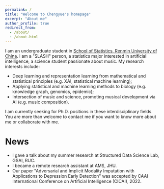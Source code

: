 ```yaml
---
permalink: /
title: "Welcome to Chengyue's homepage"
excerpt: "About me"
author_profile: true
redirect_from: 
  - /about/
  - /about.html
---
```


I am an undergraduate student in [School of Statistics, Renmin University of China](http://stat.ruc.edu.cn/Home/index.htm). I am a "SLASH" person, a statistics major interested in artificial intelligence, a science student passionate about music. My research interests include:
- Deep learning and representation learning from mathematical and statistical principles (e.g. XAI, statistical machine learning);
- Applying statistical and machine learning methods to biology (e.g. knowledge graph, genomics, epidemic);
- Intersection of music and science, promoting musical development via AI (e.g. music composition).

I am currently seeking for Ph.D. positions in these interdisciplinary fields. You are more than welcome to contact me if you want to know more about me or collaborate with me.

News
======
- I gave a talk about my summer research at Structured Data Science Lab, GSAI, RUC.
- I became a remote research assistant at AMS, JHU.
- Our paper "Adversarial and Implicit Modality Imputation with Applications to Depression Early Detection" was accepted by CAAI International Conference on Artificial Intelligence (CICAI), 2022.

<!-- - Our paper "From Local to Global: Spectral-Inspired Graph Neural Networks" was submitted to NeurIPS 2022 Workshop GLFrontiers. -->

